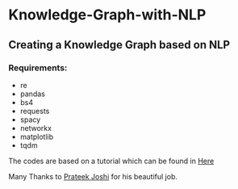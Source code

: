 # Knowledge-Graph-with-NLP
## Creating a Knowledge Graph based on NLP
### Requirements:
* re
* pandas
* bs4
* requests
* spacy
* networkx
* matplotlib
* tqdm

The codes are based on a tutorial which can be found in [Here](https://www.analyticsvidhya.com/blog/2019/10/how-to-build-knowledge-graph-text-using-spacy/)

Many Thanks to [Prateek Joshi](https://github.com/prateekjoshi565) for his beautiful job.
